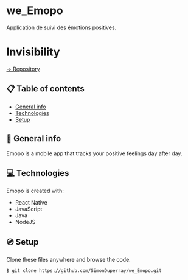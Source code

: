 # we_Emopo
Application de suivi des émotions positives.
# Invisibility

[-> Repository](https://github.com/SimonDuperray/we_Emopo)

## :clipboard: Table of contents
* [General info](#general-info)
* [Technologies](#technologies)
* [Setup](#setup)

## :page_facing_up: General info
Emopo is a mobile app that tracks your positive feelings day after day.
	
## :computer: Technologies
Emopo is created with:
* React Native
* JavaScript
* Java
* NodeJS
	
## :cd: Setup
Clone these files anywhere and browse the code.
```batch
$ git clone https://github.com/SimonDuperray/we_Emopo.git
```
